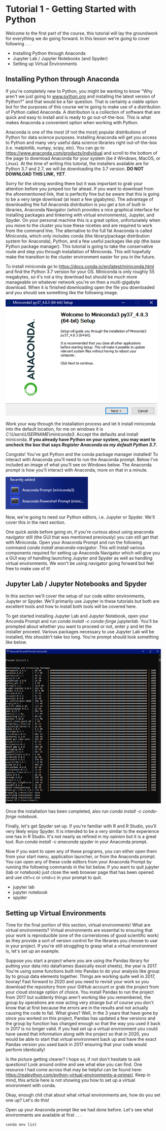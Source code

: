 # Tutorial 1 - Getting Started with Python
Welcome to the first part of the course, this tutorial will lay the groundwork for everything we do going forward. In this lesson we're going to cover following . . .
 - Installing Python through Anaconda
 - Jupyter Lab / Jupyter Notebooks (and Spyder)
 - Setting up Virtual Environments
 

 ## Installing Python through Anaconda
 If you're completely new to Python, you might be wanting to know "Why aren't we just going to www.python.org and installing the latest version of Python?" and that would be a fair question. That is certainly a viable option but for the purposes of this course we're going to make use of a distribution of Python called Anaconda. A distribution is a collection of software that are quick and easy to install and is ready to go out-of-the-box. This is what makes Anaconda a convenient option when working with Python.

 Anaconda is one of the most (if not the most) popular distributions of Python for data science purposes. Installing Anaconda will get you access to Python and many very useful data science libraries right out-of-the-box (i.e. matplotlib, numpy, scipy, etc). You can go to https://www.anaconda.com/products/individual and scroll to the bottom of the page to download Anaconda for your system (be it Windows, MacOS, or Linux). At the time of writing this tutorial, the installers available are for Python 3.7 and 2.7, we will be downloading the 3.7 version. **DO NOT DOWNLOAD THIS LINK, *YET***. 
 
 Sorry for the strong wording there but it was important to grab your attention before you jumped too far ahead. If you want to download from the aforementioned link, that is perfectly fine but be aware that this is going to be a very large download (at least a few gigabytes). The advantage of downloading the full Anaconda distribution is you get a ton of built in libraries, Anaconda Navigator (which provides a nice graphical interface for installing packages and tinkering with virtual environments), Jupyter, and Spyder. On your personal machine this is a great option, unfortunately when you move to the cluster you lose these niceties and are required to work from the command line. The alternative to the full fat Anaconda is called Miniconda, which only includes conda (the library/package distribution system for Anaconda), Python, and a few useful packages like pip (the base Python package manager). This tutorial is going to take the conservative route and step you through installation of Miniconda. This will hopefully make the transition to the cluster environment easier for you in the future.

 To install miniconda go to https://docs.conda.io/en/latest/miniconda.html and find the Python 3.7 version for your OS. Miniconda is only roughly 55 megabytes, so it's not a tiny download but should be much more manageable on whatever network you're on then a multi-gigabyte download. When it is finished downloading open the file you downloaded and you should see something like the following image.

![Install Miniconda - First Screen](./installingMiniconda1.png)

Work your way through the installation process and let it install miniconda into the default location, for me on windows it is *C:\Users\USERNAME\miniconda3*. Accept the defaults and install miniconda. **If you already have Python on your system, you may want to uncheck the box that says *Register Anaconda as my default Python 3.7*.**

Congrats! You've got Python and the conda package manager installed! To interact with Anaconda you'll need to run the Anaconda prompt. Below I've included an image of what you'll see on Windows below. The Anaconda prompt is how you'll interact with Anaconda, more on that in a minute.

![Anaconada Prompts](./AnacondaPrompts.png)

Now, we're going to need our Python editors, i.e. Jupyter or Spyder. We'll cover this in the next section.

One quick aside before going on, if you're curious about using anaconda navigator still (the GUI that was mentioned previously) you can still get that with Miniconda. Open your Anaconda Prompt and run the following command *conda install anaconda-navigator*. This will install various components required for setting up Anaconda Navigator which will give you a GUI way of handling launching Jupyter and Spyder as well as handling virtual environments. We won't be using navigator going forward but feel free to make use of it!

## Jupyter Lab / Jupyter Notebooks and Spyder
In this section we'll cover the setup of our code editor environments, Jupyter or Spyder. We'll primarily use Jupyter in these tutorials but both are excellent tools and how to install both tools will be covered here.

To get started installing Jupyter Lab and Jupyter Notebook, open your Anconda Prompt and run *conda install -c conda-forge jupyterlab*. You'll be prompted about whether you want to proceed or not, enter *y* and let the installer proceed. Various packages necessary to use Jupyter Lab will be installed, this shouldn't take too long. You're prompt should look something like below.

![JupyterLab Install](./InstallingJupyterLab.png)

Once the installation has been completed, also run *conda install -c conda-forge notebook*. 

Finally, let's get Spyder set up. If you're familiar with R and R Studio, you'll very likely enjoy Spyder. It is intended to be a very similar to the experience one has in R Studio. It's not nearly as refined in my opinion but it is a great tool. Run *conda install -c anaconda spyder* in your Anaconda prompt.

Now if you want to open any of these programs, you can either open them from your start menu, application launcher, or from the Anaconda prompt. You can open any of these code editors from your Anaconda Prompt by running the following commands in the list below. If you want to quit jupyter (lab or notebook) just close the web browser page that has been opened and use ctrl+c or cmd+c in your prompt to quit.

 - jupyter lab
 - jupyter notebook
 - spyder

## Setting up Virtual Environments
Time for the final portion of this section, virtual environments! What are virtual environments? Virtual environments are essential to ensuring that your work is reproducible (one of the cornerstones of good scientific work) as they provide a sort of version control for the libraries you choose to use in your project. If you're still struggling to grasp what a virtual environment is, let's set up an example.

Suppose you start a project where you are using the Pandas library for putting your data into dataframes (basically excel sheets), the year is 2017. You're using some functions built into Pandas to do your analysis like group by to group data elements together. Things are working quite well in 2017, hooray! Fast forward to 2020 and you need to revisit your work so you download the repository from your GitHub account or grab the project from your cloud storage option of choice. You install Pandas to run the project from 2017 but suddenly things aren't working like you remembered, the group by operations are now acting very strange but of course you don't know that at first because the errors are in the results and not actually causing the code to fail. What gives? Well, in the 3 years that have gone by since you worked on this project, Pandas has updated a few versions and the group by function has changed enough so that the way you used it back in 2017 is no longer valid. If you had set up a virtual environment you could have saved that information along with the project so that in 2020, you would be able to start that virtual environment back up and have the exact Pandas version you used back in 2017 ensuring that your code would perform identically!

Is the picture getting clearer? I hope so, if not don't hesitate to ask questions! Look around online and see what else you can find. One resource I had come across that may be helpful can be found here: https://realpython.com/python-virtual-environments-a-primer/. Keep in mind, this article here is not showing you how to set up a virtual environment with conda.

Okay, enough chit chat about what virtual environments are, how do you set one up? Let's do this!

Open up your Anaconda prompt like we had done before. Let's see what environments are available at first . . . 

```
conda env list
```
